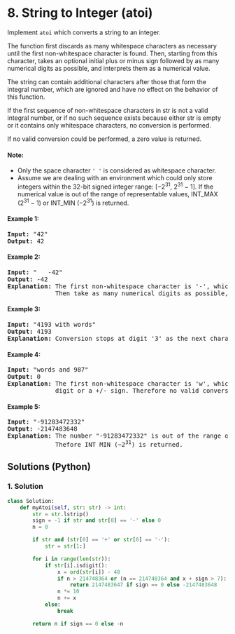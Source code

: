# 8. String to Integer (atoi)
Implement ```atoi``` which converts a string to an integer.

The function first discards as many whitespace characters as necessary until the first non-whitespace character is found. Then, starting from this character, takes an optional initial plus or minus sign followed by as many numerical digits as possible, and interprets them as a numerical value.

The string can contain additional characters after those that form the integral number, which are ignored and have no effect on the behavior of this function.

If the first sequence of non-whitespace characters in str is not a valid integral number, or if no such sequence exists because either str is empty or it contains only whitespace characters, no conversion is performed.

If no valid conversion could be performed, a zero value is returned.

#### Note:
* Only the space character ```' '``` is considered as whitespace character.
* Assume we are dealing with an environment which could only store integers within the 32-bit signed integer range: [−2<sup>31</sup>,  2<sup>31</sup> − 1]. If the numerical value is out of the range of representable values, INT_MAX (2<sup>31</sup> − 1) or INT_MIN (−2<sup>31</sup>) is returned.

#### Example 1:
<pre>
<strong>Input:</strong> "42"
<strong>Output:</strong> 42
</pre>

#### Example 2:
<pre>
<strong>Input:</strong> "   -42"
<strong>Output:</strong> -42
<strong>Explanation:</strong> The first non-whitespace character is '-', which is the minus sign.
             Then take as many numerical digits as possible, which gets 42.
</pre>

#### Example 3:
<pre>
<strong>Input:</strong> "4193 with words"
<strong>Output:</strong> 4193
<strong>Explanation:</strong> Conversion stops at digit '3' as the next character is not a numerical digit.
</pre>

#### Example 4:
<pre>
<strong>Input:</strong> "words and 987"
<strong>Output:</strong> 0
<strong>Explanation:</strong> The first non-whitespace character is 'w', which is not a numerical 
             digit or a +/- sign. Therefore no valid conversion could be performed.
</pre>

#### Example 5:
<pre>
<strong>Input:</strong> "-91283472332"
<strong>Output:</strong> -2147483648
<strong>Explanation:</strong> The number "-91283472332" is out of the range of a 32-bit signed integer.
             Thefore INT_MIN (−2<sup>31</sup>) is returned.
</pre>

## Solutions (Python)

### 1. Solution
```Python
class Solution:
    def myAtoi(self, str: str) -> int:
        str = str.lstrip()
        sign = -1 if str and str[0] == '-' else 0
        n = 0

        if str and (str[0] == '+' or str[0] == '-'):
            str = str[1:]

        for i in range(len(str)):
            if str[i].isdigit():
                x = ord(str[i]) - 48
                if n > 214748364 or (n == 214748364 and x + sign > 7):
                    return 2147483647 if sign == 0 else -2147483648
                n *= 10
                n += x
            else:
                break

        return n if sign == 0 else -n
```

